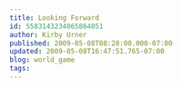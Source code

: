 ```yaml
---
title: Looking Forward
id: 5583143234065864051
author: Kirby Urner
published: 2009-05-08T08:28:00.000-07:00
updated: 2009-05-08T16:47:51.765-07:00
blog: world_game
tags: 
---
```


